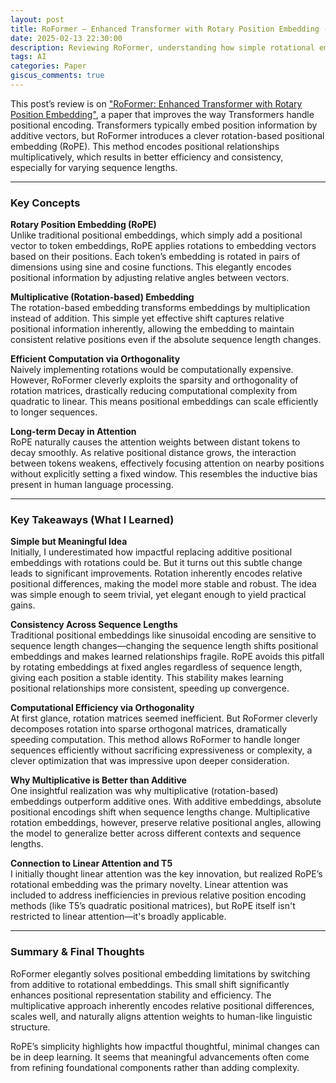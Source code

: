 ```yaml
---
layout: post
title: RoFormer – Enhanced Transformer with Rotary Position Embedding - Review
date: 2025-02-13 22:30:00
description: Reviewing RoFormer, understanding how simple rotational embedding can significantly boost Transformers by elegantly encoding positional information
tags: AI
categories: Paper
giscus_comments: true
---
```


This post’s review is on ["RoFormer: Enhanced Transformer with Rotary Position Embedding"](https://arxiv.org/abs/2104.09864), a paper that improves the way Transformers handle positional encoding. Transformers typically embed position information by additive vectors, but RoFormer introduces a clever rotation-based positional embedding (RoPE). This method encodes positional relationships multiplicatively, which results in better efficiency and consistency, especially for varying sequence lengths.

---

### Key Concepts

**Rotary Position Embedding (RoPE)**  
Unlike traditional positional embeddings, which simply add a positional vector to token embeddings, RoPE applies rotations to embedding vectors based on their positions. Each token’s embedding is rotated in pairs of dimensions using sine and cosine functions. This elegantly encodes positional information by adjusting relative angles between vectors.

**Multiplicative (Rotation-based) Embedding**  
The rotation-based embedding transforms embeddings by multiplication instead of addition. This simple yet effective shift captures relative positional information inherently, allowing the embedding to maintain consistent relative positions even if the absolute sequence length changes.

**Efficient Computation via Orthogonality**  
Naively implementing rotations would be computationally expensive. However, RoFormer cleverly exploits the sparsity and orthogonality of rotation matrices, drastically reducing computational complexity from quadratic to linear. This means positional embeddings can scale efficiently to longer sequences.

**Long-term Decay in Attention**  
RoPE naturally causes the attention weights between distant tokens to decay smoothly. As relative positional distance grows, the interaction between tokens weakens, effectively focusing attention on nearby positions without explicitly setting a fixed window. This resembles the inductive bias present in human language processing.

---

### Key Takeaways (What I Learned)

**Simple but Meaningful Idea**  
Initially, I underestimated how impactful replacing additive positional embeddings with rotations could be. But it turns out this subtle change leads to significant improvements. Rotation inherently encodes relative positional differences, making the model more stable and robust. The idea was simple enough to seem trivial, yet elegant enough to yield practical gains.

**Consistency Across Sequence Lengths**  
Traditional positional embeddings like sinusoidal encoding are sensitive to sequence length changes—changing the sequence length shifts positional embeddings and makes learned relationships fragile. RoPE avoids this pitfall by rotating embeddings at fixed angles regardless of sequence length, giving each position a stable identity. This stability makes learning positional relationships more consistent, speeding up convergence.

**Computational Efficiency via Orthogonality**  
At first glance, rotation matrices seemed inefficient. But RoFormer cleverly decomposes rotation into sparse orthogonal matrices, dramatically speeding computation. This method allows RoFormer to handle longer sequences efficiently without sacrificing expressiveness or complexity, a clever optimization that was impressive upon deeper consideration.

**Why Multiplicative is Better than Additive**  
One insightful realization was why multiplicative (rotation-based) embeddings outperform additive ones. With additive embeddings, absolute positional encodings shift when sequence lengths change. Multiplicative rotation embeddings, however, preserve relative positional angles, allowing the model to generalize better across different contexts and sequence lengths.

**Connection to Linear Attention and T5**  
I initially thought linear attention was the key innovation, but realized RoPE’s rotational embedding was the primary novelty. Linear attention was included to address inefficiencies in previous relative position encoding methods (like T5’s quadratic positional matrices), but RoPE itself isn't restricted to linear attention—it's broadly applicable.

---

### Summary & Final Thoughts
RoFormer elegantly solves positional embedding limitations by switching from additive to rotational embeddings. This small shift significantly enhances positional representation stability and efficiency. The multiplicative approach inherently encodes relative positional differences, scales well, and naturally aligns attention weights to human-like linguistic structure.

RoPE’s simplicity highlights how impactful thoughtful, minimal changes can be in deep learning. It seems that meaningful advancements often come from refining foundational components rather than adding complexity.
